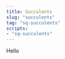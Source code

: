 ```yaml
---
title: Succulents
slug: "succulents"
tag: "sq-succulents"
scripts: 
- "sq-succulents"
---
```


Hello
